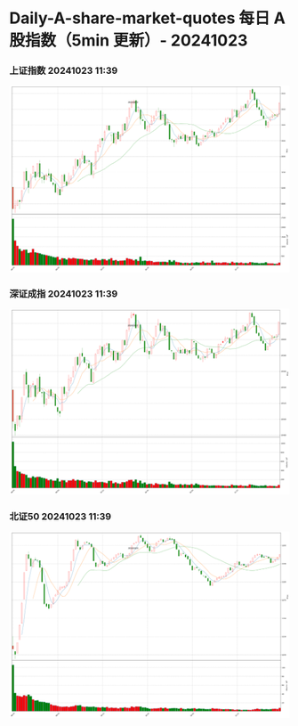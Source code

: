 
# Daily-A-share-market-quotes 每日 A 股指数（5min 更新）- 20241023

### 上证指数 20241023 11:39
![](./fig/2024/10/20241023-sh000001.png)

### 深证成指 20241023 11:39
![](./fig/2024/10/20241023-sz399001.png)

### 北证50 20241023 11:39
![](./fig/2024/10/20241023-bj899050.png)
